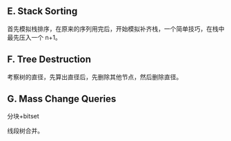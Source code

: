 ## E. Stack Sorting

首先模拟栈排序，在原来的序列用完后，开始模拟补齐栈，一个简单技巧，在栈中最先压入一个 n+1。

## F. Tree Destruction

考察树的直径，先算出直径后，先删除其他节点，然后删除直径。


## G. Mass Change Queries


分块+bitset

线段树合并。
